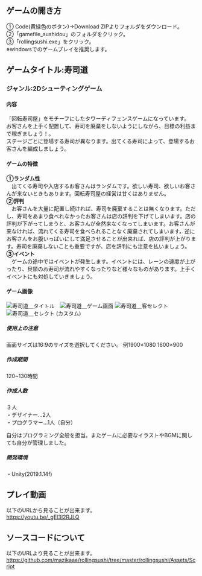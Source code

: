 ## ゲームの開き方  
① Code(黄緑色のボタン)→Download ZIPよりフォルダをダウンロード。  
②「gamefile_sushidou」のフォルダをクリック。  
③「rollingsushi.exe」をクリック。  
※windowsでのゲームプレイを推奨します。

## ゲームタイトル:寿司道
### ジャンル:2Dシューティングゲーム

#### 内容  
「回転寿司屋」をモチーフにしたタワーディフェンスゲームになっています。  
お客さんを上手く配置して、寿司を廃棄をしないようにしながら、目標の利益まで稼ぎましょう！。  
ステージごとに登場する寿司が異なります。出てくる寿司によって、登場するお客さんを編成しましょう。

#### ゲームの特徴  
**①ランダム性**  
　出てくる寿司や入店するお客さんはランダムです。欲しい寿司、欲しいお客さんが来ないときもあります。回転寿司屋の経営は甘くはありません。  
**②評判**  
　お客さんを大量に配置し続ければ、寿司を廃棄することは無くなります。ただし、寿司をあまり食べれなかったお客さんは店の評判を下げてしまいます。店の評判が下がってしまうと、お客さんが全然来なくなってしまいます。お客さんが来なければ、流れてくる寿司を食べられることなく廃棄されてしまいます。逆にお客さんをお腹いっぱいにして満足させることが出来れば、店の評判が上がります。寿司を廃棄しないことも重要ですが、店を評判にも注意を払いましょう。  
**③イベント**  
　ゲームの途中ではイベントが発生します。イベントには、レーンの速度が上がったり、貝類のお寿司が流れやすくなったりなど様々なものがあります。上手くイベントにも対処していきましょう。
 
#### ゲーム画像  
![寿司道＿タイトル](https://user-images.githubusercontent.com/45326553/106377542-0b1a5a80-63e1-11eb-8d13-594c09479f03.png)　![寿司道＿ゲーム画面](https://user-images.githubusercontent.com/45326553/106377545-0c4b8780-63e1-11eb-8de9-e1e8c7986457.png)
![寿司道＿客セレクト](https://user-images.githubusercontent.com/45326553/106377546-0c4b8780-63e1-11eb-9c41-dfe9e5e43201.png)　![寿司道＿セレクト (カスタム)](https://user-images.githubusercontent.com/45326553/106377584-60ef0280-63e1-11eb-964f-50fd0b6383a5.png)

##### 使用上の注意
画面サイズは16:9のサイズを選択してください。
例1900×1080 1600×900

 ##### 作成期間
 120~130時間
 
 ##### 作成人数
 ３人  
 ・デザイナー...2人  
 ・プログラマー...1人（自分）   

自分はプログラミング全般を担当。またゲームに必要なイラストやBGMに関しても自分が管理しました。

 ##### 開発環境
 ・Unity(2019.1.14f)
 
 
## プレイ動画  
以下のURLから見ることが出来ます。  
https://youtu.be/_gEl3I2RJLQ
 
## ソースコードについて
以下のURLより見ることが出来ます。  
https://github.com/mazikaaa/rollingsushi/tree/master/rollingsushi/Assets/Script

